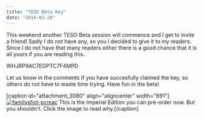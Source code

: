 ```yaml
---
title: "TESO Beta Key"
date: "2014-02-28"
---
```


This weekend another TESO Beta session will commence and I get to invite a friend! Sadly I do not have any, so you I decided to give it to my readers. Since I do not have that many readers either there is a good chance that it is all yours if you are reading this.

WHJRP9AC7EGPTC7F4MPD

Let us know in the comments if you have succesfully claimed the key, so others do not have to waste time trying. Have fun in the beta!

\[caption id="attachment\_3080" align="aligncenter" width="691"\][![familyshot-pcmac](images/familyshot-pcmac.jpg)](http://www.legenddiaries.com/articles/imperialeditionteso/) This is the Imperial Edition you can pre-order now. But you shouldn't. Click the image to read why.\[/caption\]
